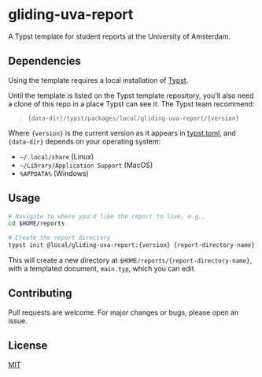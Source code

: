 # gliding-uva-report

A Typst template for student reports at the University of Amsterdam.

## Dependencies

Using the template requires a local installation of [Typst](https://github.com/typst/typst#installation).

Until the template is listed on the Typst template repository, you'll also need a clone of
this repo in a place Typst can see it. The Typst team recommend:

> `{data-dir}/typst/packages/local/gliding-uva-report/{version}`

Where `{version}` is the current version as it appears in [typst.toml](typst.toml), and
`{data-dir}` depends on your operating system:

- `~/.local/share` (Linux)
- `~/Library/Application Support` (MacOS)
- `%APPDATA%` (Windows)

## Usage

```zsh
# Navigate to where you'd like the report to live, e.g.,
cd $HOME/reports

# Create the report directory
typst init @local/gliding-uva-report:{version} {report-directory-name}
```

This will create a new directory at `$HOME/reports/{report-directory-name}`, with
a templated document, `main.typ`, which you can edit.

## Contributing

Pull requests are welcome. For major changes or bugs, please open an issue.

## License

[MIT](https://choosealicense.com/licenses/mit/)
